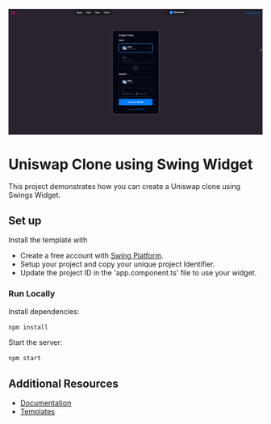 ![Uniswap Clone](app.png)

# Uniswap Clone using Swing Widget
This project demonstrates how you can create a Uniswap clone using Swings Widget.

## Set up
Install the template with 
- Create a free account with [Swing Platform](https://platform.swing.xyz/).
- Setup your project and copy your unique project Identifier.
- Update the project ID in the 'app.component.ts' file to use your widget.

### Run Locally

Install dependencies:

```bash
npm install
```

Start the server:

```bash
npm start
```

## Additional Resources

- [Documentation](https://developers.swing.xyz/)
- [Templates](https://thirdweb.com/templates)